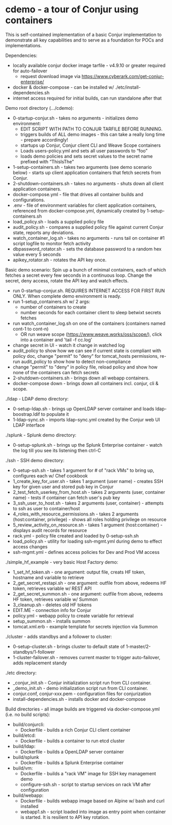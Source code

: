 # cdemo - a tour of Conjur using containers

This is self-contained implementation of a basic Conjur implementation to demonstrate all key capabilities and to serve as a foundation for POCs and implementations.

Dependencies:
  - locally available conjur docker image tarfile - v4.9.10 or greater required for auto-failover
    - request download image via https://www.cyberark.com/get-conjur-enterprise/
  - docker & docker-compose - can be installed w/ ./etc/install-dependencies.sh
  - internet access required for initial builds, can run standalone after that

Demo root directory (.../cdemo):
  - 0-startup-conjur.sh - takes no arguments - initializes demo environment:
    - EDIT SCRIPT WITH PATH TO CONJUR TARFILE BEFORE RUNNING.
    - triggers builds of ALL demo images - this can take a really long time - prepare accordingly!
    - startups up Conjur, Conjur client CLI and Weave Scope containers
    - Loads users-policy.yml and sets all user passwords to “foo”
    - loads demo policies and sets secret values to the secret name prefixed with “ThisIsThe"
  - 1-setup-containers.sh - takes two arguments (see demo scenario below) - starts up client application containers that fetch secrets from Conjur. 
  - 2-shutdown-containers.sh - takes no arguments - shuts down all client application containers.
  - docker-compose.yml - file that drives all container builds and configurations.
  - .env - file of environment variables for client application containers, referenced from docker-compose.yml, dynamically created by 1-setup-containers.sh
  - load_policy.sh - loads a supplied policy file
  - audit_policy.sh - compares a supplied policy file against current Conjur state, reports any deviations.
  - watch_container_log.sh - takes no arguments - runs tail on container #1 script logfile to monitor fetch activity
  - dbpassword_rotator.sh - sets the database password to a random hex value every 5 seconds
  - apikey_rotator.sh - rotates the API key once.

Basic demo scenario:
  Spin up a bunch of minimal containers, each of which fetches a secret every few seconds in a continuous loop. Change the secret, deny access, rotate the API key and watch effects.

  - run 0-startup-conjur.sh. REQUIRES INTERNET ACCESS FOR FIRST RUN ONLY. When complete demo environment is ready.
  - run 1-setup_containers.sh w/ 2 args:
    - number of containers to create
    - number seconds for each container client to sleep betwixt secrets fetches
  - run watch_container_log.sh on one of the containers (containers named cont-1 to cont-n)
    - OR run weave scope (https://www.weave.works/oss/scope/), click into a container and 'tail -f cc.log'
  - change secret in UI - watch it change in watched log
  - audit_policy to show how we can see if current state is compliant with policy doc, change "permit" to "deny" for tomcat_hosts permissions, re-run audit_policy to show how to detect non-compliance
  - change "permit" to "deny" in policy file, reload policy and show how none of the containers can fetch secrets
  - 2-shutdown-containers.sh - brings down all webapp containers.
  - docker-compose down - brings down all containers incl. conjur, cli & scope.

./ldap - LDAP demo directory:
  - 0-setup-ldap.sh - brings up OpenLDAP server container and loads ldap-boostrap.ldif to populate it
  - 1-ldap-sync.sh - imports ldap-sync.yml created by the Conjur web UI LDAP interface 

./splunk - Splunk demo directory:
  - 0-setup-splunk.sh - brings up the Splunk Enterprise container - watch the log till you see its listening then ctrl-C

./ssh - SSH demo directory:
  - 0-setup-ssh.sh - takes 1 argument for # of "rack VMs" to bring up, configures each w/ Chef cookbook
  - 1_create_key_for_user.sh - takes 1 argument (user name) - creates SSH key for given user and stored pub key in Conjur
  - 2_test_fetch_userkey_from_host.sh - takes 2 arguments (user, container name) - tests if container can fetch user's pub key
  - 3_ssh_user_to_host.sh - takes 2 arguments (user, container) - attempts to ssh as user to container/host
  - 4_roles_with_resource_permissions.sh - takes 2 arguments (host:container, privilege) - shows all roles holding privilege on resource
  - 5_review_activity_on_resource.sh - takes 1 argument (host:container) - displays audit records for resource
  - rack.yml - policy file created and loaded by 0-setup-ssh.sh
  - load_policy.sh - utility for loading ssh-mgmt.yml during demo to effect access changes
  - ssh-mgmt.yml - defines access policies for Dev and Prod VM access

./simple_hf_example - very basic Host Factory demo:
  - 1_set_hf_token.sh - one argument: output file, creats HF token, hostname and variable to retrieve
  - 2_get_secret_restapi.sh - one argument: outfile from above, redeems HF token, retrieves variable w/ REST API
  - 2_get_secret_summon.sh - one argument: outfile from above, redeems HF token, retrieves variable w/ Summon
  - 3_cleanup.sh - deletes old HF tokens
  - EDIT.ME - connection info for Conjur
  - policy.yml - webapp policy to create variable for retrieval
  - setup_summon.sh - installs summon
  - tomcat.xml.erb - example template for secrets injection via Summon

./cluster - adds standbys and a follower to cluster:
  - 0-setup-cluster.sh - brings cluster to default state of 1-master/2-standbys/1-follower
  - 1-cluster-failover.sh - removes current master to trigger auto-failover, adds replacement standy

./etc directory:
  - _conjur_init.sh - Conjur initialization script run from CLI container.
  - _demo_init.sh - demo initialization script run from CLI container.
  - conjur.conf, conjur-xxx.pem - configuration files for conjurization
  - install-dependencies.sh - installs docker and docker-compose

Build directories - all image builds are triggered via docker-compose.yml (i.e. no build scripts):
  - build/conjurcli:
    - Dockerfile - builds a rich Conjur CLI client container
  - build/etcd:
    - Dockerfile - builds a container to run etcd cluster
  - build/ldap:
    - Dockerfile - builds a OpenLDAP server container
  - build/splunk
    - Dockerfile - builds a Splunk Enterprise container
  - build/vm:
    - Dockerfile - builds a "rack VM" image for SSH key management demo
    - configure-ssh.sh - script to startup services on rack VM after configuration
  - build/webapp:
    - Dockerfile - builds webapp image based on Alpine w/ bash and curl installed
    - webapp1.sh - script loaded into image as entry point when container is started. It is resilient to API key rotation.

